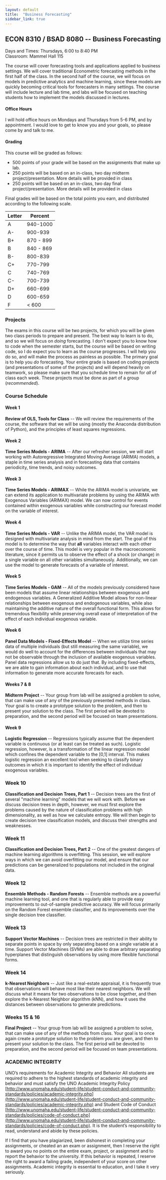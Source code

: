 ```yaml
---
layout: default
title:  "Business Forecasting"
sidebar_link: true
---
```


## ECON 8310 / BSAD 8080 -- Business Forecasting
Days and Times: Thursdays, 6:00 to 8:40 PM<br>
Classroom: Mammel Hall 115

The course will cover forecasting tools and applications applied to business settings. We will cover traditional Econometric forecasting methods in the first half of the class. In the second half of the course, we will focus on models in predictive analytics and machine learning, since these models are quickly becoming critical tools for forecasters in many settings. The course will include lecture and lab time, and labs will be focused on teaching students how to implement the models discussed in lectures.

#### Office Hours
I will hold office hours on Mondays and Thursdays from 5-6 PM, and by appointment. I would love to get to know you and your goals, so please come by and talk to me.

#### Grading
This course will be graded as follows:
<ul>
  <li> 500 points of your grade will be based on the assignments that make up lab.</li>
  <li> 250 points will be based on an in-class, two day midterm project/presentation. More details will be provided in class</li>
  <li> 250 points will be based on an in-class, two day final project/presentation. More details will be provided in class</li>
</ul>
Final grades will be based on the total points you earn, and distributed according to the following scale.

| Letter | Percent |
| ------- | ------ |
| A | 940-1000 |
| A- | 900-939 |
| B+ | 870 - 899 |
| B | 840 - 869 |
| B- | 800-839 |
| C+ | 770-799 |
| C | 740-769|
| C- | 700-739|
| D+ | 660-699|
| D | 600-659 |
| F | < 600 |

### Projects
The exams in this course will be two projects, for which you will be given two class periods to prepare and present. The best way to learn is to do, and so we will focus on *doing* forecasting. I don't expect you to know how to code when the semester starts, but the course will be based on writing code, so I do expect you to learn as the course progresses. I will help you do so, and will make the process as painless as possible. The primary goal is to help you *do* forecasting. Your entire grade is based on coding projects (and presentations of some of the projects) and will depend heavily on teamwork, so please make sure that you schedule time to remain for *all* of class each week. These projects must be done as part of a group (*recommended*).


### Course Schedule

#### Week 1
**Review of OLS, Tools for Class** -- We will review the requirements of the course, the software that we will be using (mostly the Anaconda distribution of Python), and the principles of least squares regressions.

#### Week 2
**Time Series Models - ARIMA** -- After our refresher session, we will start working with Autoregressive Integrated Moving Average (ARIMA) models, a staple in time series analysis and in forecasting data that contains periodicity, time trends, and noisy outcomes.

#### Week 3
**Time Series Models - ARIMAX** -- While the ARIMA model is univariate, we can extend its application to multivariate problems by using the ARIMA with Exogenous Variables (ARIMAX) model. We can now control for events contained within exogenous variables while constructing our forecast model on the variable of interest.

#### Week 4
**Time Series Models - VAR** -- Unlike the ARIMA model, the VAR model is designed with multivariate analysis in mind from the start. The goal of this model is to determine the way that **all** variables interact with each other over the course of time. This model is very popular in the macroeconomic literature, since it permits us to observe the effect of a shock (or change) in a single variable on all other variables simultaneously. Additionally, we can use the model to generate forecasts of a variable of interest.

#### Week 5
**Time Series Models - GAM** -- All of the models previously considered have been models that assume linear relationships between exogenous and endogenous variables. A Generalized Additive Model allows for non-linear relationships between exogenous and endogenous variables, while also maintaining the additive nature of the overall functional form. This allows for tremendous flexibility while preserving overall ease of interpretation of the effect of each individual exogenous variable.

#### Week 6
**Panel Data Models - Fixed-Effects Model** -- When we utilize time series data of multiple individuals (but still measuring the same variable), we would do well to account for the differences between individuals that may not be observable through the inclusion of available exogenous variables. Panel data regressions allow us to do just that. By including fixed-effects, we are able to gain information about each individual, and to use that information to generate more accurate forecasts for each.

#### Weeks 7 & 8
**Midterm Project** -- Your group from lab will be assigned a problem to solve, that can make use of any of the previously presented methods in class. Your goal is to create a prototype solution to the problem, and then to present your solution to the class. The first period will be devoted to preparation, and the second period will be focused on team presentations.

#### Week 9
**Logistic Regression** -- Regressions typically assume that the dependent variable is continuous (or at least can be treated as such). Logistic regression, however, is a transformation of the linear regression model which confines the dependent variable to the [0,1] interval. This makes logistic regression an excellent tool when seeking to classify binary outcomes in which it is important to identify the effect of individual exogenous variables.

### Week 10
**Classification and Decision Trees, Part 1** -- Decision trees are the first of several "machine learning" models that we will work with. Before we discuss decision trees in depth, however, we must first explore the problems caused by the nature of classification problems with high dimensionality, as well as how we calculate entropy. We will then begin to create decision tree classification models, and discuss their strengths and weaknesses.

### Week 11
**Classification and Decision Trees, Part 2** -- One of the greatest dangers of machine learning algorithms is overfitting. This session, we will explore ways in which we can avoid overfitting our model, and ensure that our predictions can be generalized to populations not included in the original data.

### Week 12
**Ensemble Methods - Random Forests** -- Ensemble methods are a powerful machine learning tool, and one that is regularly able to provide easy improvements to out-of-sample predictive accuracy. We will focus primarily on the Random Forest ensemble classifier, and its improvements over the single decision tree classifier.

### Week 13
**Support Vector Machines** -- Decision trees are restricted in their ability to separate points in space by only separating based on a single variable at a time. Support Vector Machines (SVMs) are able to draw arbitrary separating hyperplanes that distinguish observations by using more flexible functional forms.

### Week 14
**k-Nearest Neighbors** -- Just like a real-estate appraisal, it is frequently true that observations will behave most like their nearest neighbors. We will discuss what it means for two observations to be close together, and then explore the k-Nearest Neighbor algorithm (kNN), and how it uses the distances between observations to generate predictions.

### Weeks 15 & 16
**Final Project** -- Your group from lab will be assigned a problem to solve, that can make use of any of the methods from class. Your goal is to once again create a prototype solution to the problem you are given, and then to present your solution to the class. The first period will be devoted to preparation, and the second period will be focused on team presentations.


### ACADEMIC INTEGRITY

UNO’s requirements for Academic Integrity and Behavior All students are required to adhere to the highest standards of academic integrity and behavior and must satisfy the UNO Academic Integrity Policy [http://www.unomaha.edu/student-life/student-conduct-and-community-standards/policies/academic-integrity.php](http://www.unomaha.edu/student-life/student-conduct-and-community-standards/policies/academic-integrity.php)  and Student Code of Conduct [http://www.unomaha.edu/student-life/student-conduct-and-community-standards/policies/code-of-conduct.php](http://www.unomaha.edu/student-life/student-conduct-and-community-standards/policies/code-of-conduct.php). It is the student’s responsibility to read, understand and abide by these policies.

If I find that you have plagiarized, been dishonest in completing your assignments, or cheated an an exam or assignment, then I reserve the right to award you no points on the entire exam, project, or assignment and to report the behavior to the university. If this behavior is repeated, I reserve the right to award a failing grade, independent of your score on other assignments. Academic integrity is essential to education, and I take it very seriously.
